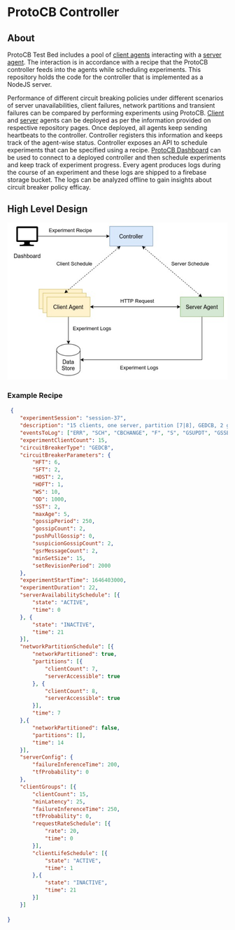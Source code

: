 # ProtoCB Controller

## About
ProtoCB Test Bed includes a pool of <a href="https://github.com/ProtoCB/client-agent">client agents</a> interacting with a <a href="https://github.com/ProtoCB/server-agent">server agent</a>. The interaction is in accordance with a recipe that the ProtoCB controller feeds into the agents while scheduling experiments. This repository holds the code for the controller that is implemented as a NodeJS server.

Performance of different circuit breaking policies under different scenarios of server unavailabilities, client failures, network partitions and transient failures can be compared by performing experiments using ProtoCB. <a href="https://github.com/ProtoCB/client-agent">Client</a> and <a href="https://github.com/ProtoCB/server-agent">server</a> agents can be deployed as per the information provided on respective repository pages. Once deployed, all agents keep sending heartbeats to the controller. Controller registers this information and keeps track of the agent-wise status. Controller exposes an API to schedule experiments that can be specified using a recipe. <a href="https://github.com/ProtoCB/dashboard">ProtoCB Dashboard</a> can be used to connect to a deployed controller and then schedule experiments and keep track of experiment progress. Every agent produces logs during the course of an experiment and these logs are shipped to a firebase storage bucket. The logs can be analyzed offline to gain insights about circuit breaker policy efficay.

## High Level Design
![ProotCB Test Bed](hld.jpg "ProotCB Test Bed")

### Example Recipe
```json
 {
	"experimentSession": "session-37",
	"description": "15 clients, one server, partition [7|8], GEDCB, 2 gossips every 250 ms",
	"eventsToLog": ["ERR", "SCH", "CBCHANGE", "F", "S", "GSUPDT", "GSSENT", "GSR", "GSREJECT"],
	"experimentClientCount": 15,
	"circuitBreakerType": "GEDCB",
	"circuitBreakerParameters": {
		"HFT": 6,
		"SFT": 2,
		"HOST": 2,
		"HOFT": 1,
		"WS": 10,
		"OD": 1000,
		"SST": 2,
		"maxAge": 5,
		"gossipPeriod": 250,
		"gossipCount": 2,
		"pushPullGossip": 0,
		"suspicionGossipCount": 2,
		"gsrMessageCount": 2,
		"minSetSize": 15,
		"setRevisionPeriod": 2000
	},
	"experimentStartTime": 1646403000,
	"experimentDuration": 22,
	"serverAvailabilitySchedule": [{
		"state": "ACTIVE",
		"time": 0
	}, {
		"state": "INACTIVE",
		"time": 21
	}],
	"networkPartitionSchedule": [{
		"networkPartitioned": true,
		"partitions": [{
			"clientCount": 7,
			"serverAccessible": true
		}, {
			"clientCount": 8,
			"serverAccessible": true
		}],
		"time": 7
	},{
		"networkPartitioned": false,
		"partitions": [],
		"time": 14
	}],
	"serverConfig": {
		"failureInferenceTime": 200,
		"tfProbability": 0
	},
	"clientGroups": [{
		"clientCount": 15,
		"minLatency": 25,
		"failureInferenceTime": 250,
		"tfProbability": 0,
		"requestRateSchedule": [{
			"rate": 20,
			"time": 0
		}],
		"clientLifeSchedule": [{
			"state": "ACTIVE",
			"time": 1
		},{
			"state": "INACTIVE",
			"time": 21
		}]
	}]
	
}
```